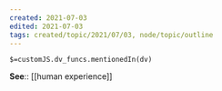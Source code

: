 ```yaml
---
created: 2021-07-03
edited: 2021-07-03
tags: created/topic/2021/07/03, node/topic/outline
---
```

`$=customJS.dv_funcs.mentionedIn(dv)`

**See**:: [[human experience]]
